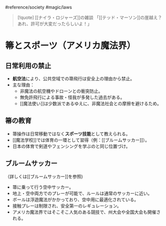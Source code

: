 #reference/society #magic/laws 
> [!quote] [[ナイラ・ロジャーズ]]の雑談
> 「[[テッド・マーソン]]の崖越え？あれ、許可が大変だったらしいよ！」

# 箒とスポーツ（アメリカ魔法界）

## 日常利用の禁止
- **航空法**により、公共空域での箒飛行は安全上の理由から禁止。
- 主な理由：
  - 非魔法の航空機やドローンとの衝突防止。
  - 無免許飛行による事故・怪我が多発した過去がある。
  - [[魔法使い]]は少数派であるゆえに、非魔法社会との摩擦を避けるため。

## 箒の教育
- 箒操作は日常移動ではなく**スポーツ技能**として教えられる。
- [[魔法学校]]では体育の一環として習得（例：[[ブルームサッカー]]）。
- 日本の体育で剣道やフェンシングを学ぶのと同じ位置づけ。

## ブルームサッカー
（詳しくは[[ブルームサッカー]]を参照)
- 箒に乗って行う空中サッカー。
- 地上・空中両方でのプレーが可能で、ルールは通常のサッカーに近い。
- ボールは浮遊魔法がかかっており、空中用に最適化されている。
- 接触プレーは制限され、安全第一のレギュレーション。
- アメリカ魔法界ではそこそこ人気のある競技で、州大会や全国大会も開催される。
